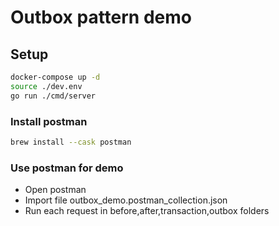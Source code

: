 # Outbox pattern demo

## Setup
```sh
docker-compose up -d
source ./dev.env
go run ./cmd/server
```

### Install postman
```sh
brew install --cask postman
```

### Use postman for demo
- Open postman
- Import file outbox_demo.postman_collection.json
- Run each request in before,after,transaction,outbox folders
